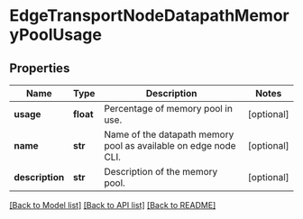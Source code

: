 # EdgeTransportNodeDatapathMemoryPoolUsage

## Properties
Name | Type | Description | Notes
------------ | ------------- | ------------- | -------------
**usage** | **float** | Percentage of memory pool in use. | [optional] 
**name** | **str** | Name of the datapath memory pool as available on edge node CLI. | [optional] 
**description** | **str** | Description of the memory pool. | [optional] 

[[Back to Model list]](../README.md#documentation-for-models) [[Back to API list]](../README.md#documentation-for-api-endpoints) [[Back to README]](../README.md)


